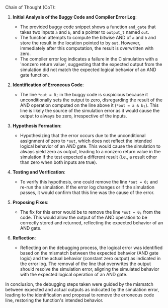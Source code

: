 Chain of Thought (CoT):

1. **Initial Analysis of the Buggy Code and Compiler Error Log**:
   - The provided buggy code snippet shows a function `and_gate` that takes two inputs `a` and `b`, and a pointer to `output_t` named `out`.
   - The function attempts to compute the bitwise AND of `a` and `b` and store the result in the location pointed to by `out`. However, immediately after this computation, the result is overwritten with zero.
   - The compiler error log indicates a failure in the C simulation with a 'nonzero return value', suggesting that the expected output from the simulation did not match the expected logical behavior of an AND gate function.

2. **Identification of Erroneous Code**:
   - The line `*out = 0;` in the buggy code is suspicious because it unconditionally sets the output to zero, disregarding the result of the AND operation computed on the line above it (`*out = a & b;`). This line is likely the source of the simulation error as it would cause the output to always be zero, irrespective of the inputs.

3. **Hypothesis Formation**:
   - Hypothesizing that the error occurs due to the unconditional assignment of zero to `*out`, which does not reflect the intended logical behavior of an AND gate. This would cause the simulation to always yield zero as output, leading to a nonzero return value in the simulation if the test expected a different result (i.e., a result other than zero when both inputs are true).

4. **Testing and Verification**:
   - To verify this hypothesis, one could remove the line `*out = 0;` and re-run the simulation. If the error log changes or if the simulation passes, it would confirm that this line was the cause of the error.

5. **Proposing Fixes**:
   - The fix for this error would be to remove the line `*out = 0;` from the code. This would allow the output of the AND operation to be correctly stored and returned, reflecting the expected behavior of an AND gate.

6. **Reflection**:
   - Reflecting on the debugging process, the logical error was identified based on the mismatch between the expected behavior (AND gate logic) and the actual behavior (constant zero output) as indicated in the error log. The removal of the line that overwrites the output should resolve the simulation error, aligning the simulated behavior with the expected logical operation of an AND gate.

In conclusion, the debugging steps taken were guided by the mismatch between expected and actual outputs as indicated by the simulation error, leading to the identification and proposal to remove the erroneous code line, restoring the function's intended behavior.